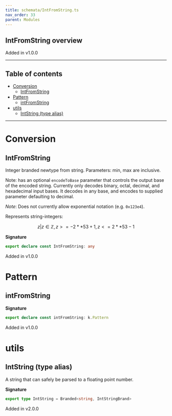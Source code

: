 ```yaml
---
title: schemata/IntFromString.ts
nav_order: 33
parent: Modules
---
```


## IntFromString overview

Added in v1.0.0

---

<h2 class="text-delta">Table of contents</h2>

- [Conversion](#conversion)
  - [IntFromString](#intfromstring)
- [Pattern](#pattern)
  - [intFromString](#intfromstring)
- [utils](#utils)
  - [IntString (type alias)](#intstring-type-alias)

---

# Conversion

## IntFromString

Integer branded newtype from string. Parameters: min, max are inclusive.

Note: has an optional `encodeToBase` parameter that controls the output base of the
encoded string. Currently only decodes binary, octal, decimal, and hexadecimal input
bases. It decodes in any base, and encodes to supplied parameter defaulting to decimal.

_Note_: Does not currently allow exponential notation (e.g. `0x123e4`).

Represents string-integers:

```math
 { z | z ∈ ℤ, z >= -2 ** 53 + 1, z <= 2 ** 53 - 1 }
```

**Signature**

```ts
export declare const IntFromString: any
```

Added in v1.0.0

# Pattern

## intFromString

**Signature**

```ts
export declare const intFromString: k.Pattern
```

Added in v1.0.0

# utils

## IntString (type alias)

A string that can safely be parsed to a floating point number.

**Signature**

```ts
export type IntString = Branded<string, IntStringBrand>
```

Added in v2.0.0
